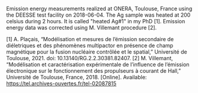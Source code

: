 Emission energy measurements realized at ONERA, Toulouse, France using the DEESSE test facility on 2018-06-04.
The Ag sample was heated at 200 celsius during 2 hours.
It is called "heated Ag#1" in my PhD [1].
Emission energy data was corrected using M. Villemant procedure [2].

[1] A. Plaçais, “Modélisation et mesures de l’émission secondaire de diéletriques et des phénomènes multipactor en présence de champ magnétique pour la fusion nucléaire contrôlée et le spatial,” Université de Toulouse, 2021. doi: 10.13140/RG.2.2.30381.82407.
[2] M. Villemant, “Modélisation et caractérisation expérimentale de l’influence de l’émission électronique sur le fonctionnement des propulseurs à courant de Hall,” Université de Toulouse, France, 2018. [Online]. Available: https://tel.archives-ouvertes.fr/tel-02087815
